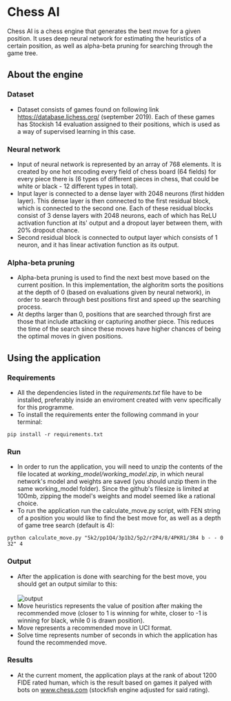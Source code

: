 # Chess AI

Chess AI is a chess engine that generates the best move for a given position. It uses deep neural network for estimating the heuristics of a certain position,
as well as alpha-beta pruning for searching through the game tree.

## About the engine

### Dataset
- Dataset consists of games found on following link https://database.lichess.org/ (september 2019). Each of these games has Stockish 14 evaluation assigned to their positions, which is used as a way of supervised learning in this case. 

### Neural network
- Input of neural network is represented by an array of 768 elements. It is created by one hot encoding every field of chess board (64 fields) for every piece there is
(6 types of different pieces in chess, that could be white or black - 12 different types in total).
- Input layer is connected to a dense layer with 2048 neurons (first hidden layer). This dense layer is then connected to the first residual block, 
which is connected to the second one. Each of these residual blocks consist of 3 dense layers with 2048 neurons, each of which has ReLU activation function
at its' output and a dropout layer between them, with 20% dropout chance. 
- Second residual block is connected to output layer which consists of 1 neuron, and it has linear activation function as its output.

### Alpha-beta pruning
- Alpha-beta pruning is used to find the next best move based on the current position. In this implementation, the alghoritm sorts the positions at the depth of 0 
(based on evaluations given by neural network), in order to search through best positions first and speed up the searching process.
- At depths larger than 0, positions that are searched through first are those that include attacking or capturing another piece. This reduces the time of the search since these moves have higher chances of being the optimal moves in given positions.

## Using the application
### Requirements
- All the dependencies listed in the <em>requirements.txt</em> file have to be installed, preferably inside an enviroment created with venv specifically for this programme. 
- To install the requirements enter the following command in your terminal:
```console
pip install -r requirements.txt
``` 
### Run
- In order to run the application, you will need to unzip the contents of the file located at <em>working_model/working_model.zip</em>, in which neural network's model and weights are saved (you should unzip them in the same working_model folder). Since the github's filesize is limited at 100mb, zipping the model's weights and model seemed like a rational choice.
- To run the application run the calculate_move.py script, with FEN string of a position you would like to find the best move for, as well as a depth of game tree search (default is 4):
```console
python calculate_move.py "5k2/pp1Q4/3p1b2/5p2/r2P4/8/4PKR1/3R4 b - - 0 32" 4
```

### Output
- After the application is done with searching for the best move, you should get an output similar to this: <br><br>
 ![output](https://user-images.githubusercontent.com/58399701/165513086-d4316f77-05c8-420a-bbfe-12fa8f8be4ec.png)
- Move heuristics represents the value of position after making the recommended move (closer to 1 is winning for white, closer to -1 is winning for black, while 0 is drawn position).
- Move represents a recommended move in UCI format.
- Solve time represents number of seconds in which the application has found the recommended move.

### Results
- At the current moment, the application plays at the rank of about 1200 FIDE rated human, which is the result based on games it palyed with bots on www.chess.com (stockfish engine adjusted for said rating). 
